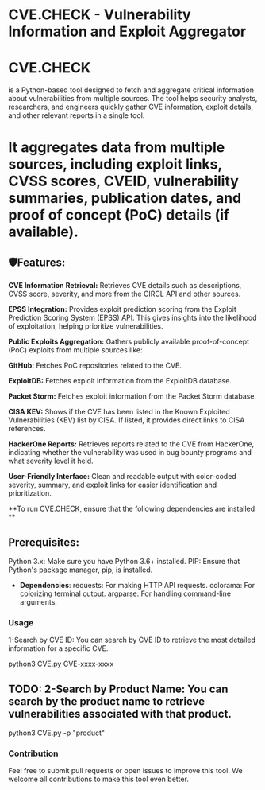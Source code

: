 # CVE.CHECK - Vulnerability Information and Exploit Aggregator



# CVE.CHECK 

is a Python-based tool designed to fetch and aggregate critical information about vulnerabilities from multiple sources. The tool helps security analysts, researchers, and engineers quickly gather CVE information, exploit details, and other relevant reports in a single tool.


# It aggregates data from multiple sources, including exploit links, CVSS scores, CVEID, vulnerability summaries, publication dates, and proof of concept (PoC) details (if available).



## 🛡️Features:

**CVE Information Retrieval:** Retrieves CVE details such as descriptions, CVSS score, severity, and more from the CIRCL API and other sources.

**EPSS Integration:** Provides exploit prediction scoring from the Exploit Prediction Scoring System (EPSS) API. This gives insights into the likelihood of exploitation, helping prioritize vulnerabilities.

**Public Exploits Aggregation:** Gathers publicly available proof-of-concept (PoC) exploits from multiple sources like:

**GitHub:** Fetches PoC repositories related to the CVE.

**ExploitDB:** Fetches exploit information from the ExploitDB database.

**Packet Storm:** Fetches exploit information from the Packet Storm database.

**CISA KEV:** Shows if the CVE has been listed in the Known Exploited Vulnerabilities (KEV) list by CISA. If listed, it provides direct links to CISA references.

**HackerOne Reports:** Retrieves reports related to the CVE from HackerOne, indicating whether the vulnerability was used in bug bounty programs and what severity level it held.

**User-Friendly Interface:** Clean and readable output with color-coded severity, summary, and exploit links for easier identification and prioritization.


**To run CVE.CHECK, ensure that the following dependencies are installed
**

## Prerequisites:
Python 3.x: Make sure you have Python 3.6+ installed.
PIP: Ensure that Python's package manager, pip, is installed.

- **Dependencies**:
requests: For making HTTP API requests.
colorama: For colorizing terminal output.
argparse: For handling command-line arguments.


### Usage

1-Search by CVE ID: You can search by CVE ID to retrieve the most detailed information for a specific CVE.

python3 CVE.py CVE-xxxx-xxxx



## TODO: 2-Search by Product Name: You can search by the product name to retrieve vulnerabilities associated with that product.

python3 CVE.py -p "product"


### Contribution
Feel free to submit pull requests or open issues to improve this tool. We welcome all contributions to make this tool even better.

